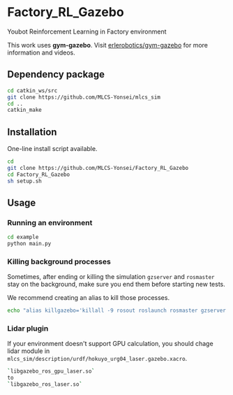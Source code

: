 # Factory_RL_Gazebo
Youbot Reinforcement Learning in Factory environment

This work uses **gym-gazebo**.
Visit [erlerobotics/gym-gazebo](https://github.com/erlerobot/gym-gazebo) for more information and videos.

## Dependency package
```bash
cd catkin_ws/src
git clone https://github.com/MLCS-Yonsei/mlcs_sim
cd ..
catkin_make
```

## Installation
One-line install script available.
```bash
cd
git clone https://github.com/MLCS-Yonsei/Factory_RL_Gazebo
cd Factory_RL_Gazebo
sh setup.sh
```

## Usage

### Running an environment

```bash
cd example
python main.py
```

### Killing background processes

Sometimes, after ending or killing the simulation `gzserver` and `rosmaster` stay on the background, make sure you end them before starting new tests.

We recommend creating an alias to kill those processes.

```bash
echo "alias killgazebo='killall -9 rosout roslaunch rosmaster gzserver nodelet robot_state_publisher gzclient rviz'" >> ~/.bashrc
```

### Lidar plugin
If your environment doesn't support GPU calculation, you should chage lidar module in `mlcs_sim/description/urdf/hokuyo_urg04_laser.gazebo.xacro`.

```bash
`libgazebo_ros_gpu_laser.so`
to
`libgazebo_ros_laser.so`
```
